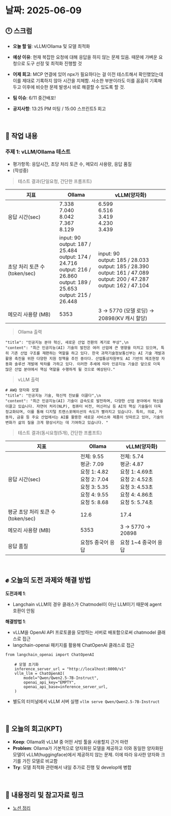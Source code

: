 # 날짜: 2025-06-09

## 🕛 스크럼
- **오늘 할 일**: vLLM/Ollama 및 모델 최적화
- **예상 이유**: 현재 복잡한 요청에 대해 응답을 하지 않는 문제 있음. 때문에 가벼운 요청으로 도구 선정 및 최적화 진행할 것
- **어제 회고**: MCP 연결에 있어 npx가 필요하다는 걸 이전 테스트해서 확인했었는데 이를 제대로 기록하지 않아 시간을 지체함. 사소한 부분이라도 이를 꼼꼼히 기록해두고 이후에 비슷한 문제 발생시 바로 해결할 수 있도록 할 것.

- **팀 이슈**: 6/11 중간배포!
- **공지사항**: 13:25 PM 미팅 / 15:00 스프린트5 회고

<br>

## 💼 작업 내용
### 주제 1: vLLM/Ollama 테스트
- 평가항목: 응답시간, 초당 처리 토큰 수, 메모리 사용량, 응답 품질
- (작성중)

> 테스트 결과(단일요청, 간단한 프롬프트)

| 지표 | Ollama | vLLM(양자화) |
|------|--------|--------------|
| 응답 시간(sec) | 7.338<br>7.040<br>8.042<br>7.367<br>8.129 | 6.599<br>6.516<br>3.419<br>4.230<br>3.439 |
| 초당 처리 토큰 수 (token/sec) | input: 90<br>output: 187 / 25.484<br>output: 174 / 24.716<br>output: 216 / 26.860<br>output: 189 / 25.653<br>output: 215 / 26.448 | input: 90<br>output: 185 / 28.033<br>output: 185 / 28.390<br>output: 161 / 47.089<br>output: 200 / 47.287<br>output: 162 / 47.104 |
| 메모리 사용량 (MB) | 5353 | 3 → 5770 (모델 로딩) → 20898(KV 캐시 할당) |

> Ollama 출력

```
"title": "인공지능 분야 혁신, 새로운 산업 전환의 계기로 부상",\n  
"content": "최근 인공지능(AI) 기술의 발전은 여러 산업에 큰 영향을 미치고 있으며, 특히 기존 산업 구조를 재편하는 역할을 하고 있다. 한국 과학기술정보통신부는 AI 기술 개발과 활용 촉진을 위한 다양한 지원 정책을 추진 중이다. 산업통상자원부도 AI 기반의 제조현장 자동화 솔루션 개발에 박차를 가하고 있다. 이러한 추세에 따라 인공지능 기술은 앞으로 더욱 많은 산업 분야에서 핵심 역할을 수행하게 될 것으로 예상된다."
```

> vLLM 출력
```
# AWQ 양자화 모델
"title": "인공지능 기술, 혁신적 진보를 이끌다",\n  
"content": "최근 인공지능(AI) 기술이 급속도로 발전하며, 다양한 산업 분야에서 혁신을 이끌고 있습니다. 자연어 처리(NLP), 컴퓨터 비전, 머신러닝 등 AI의 핵심 기술들이 더욱 정교화되며, 이를 통해 디지털 트랜스포메이션의 속도가 빨라지고 있습니다. 특히, 의료, 자동차, 금융 등 주요 산업에서는 AI를 활용한 새로운 서비스와 제품이 잇따르고 있어, 기술의 변화가 삶의 질을 크게 향상시키는 데 기여하고 있습니다. "
```

> 테스트 결과(동시요청(5개), 간단한 프롬프트)

| 지표 | Ollama | vLLM(양자화) |
|------|--------|--------------|
| 응답 시간(sec) | 전체: 9.55<br>평균: 7.09<br>요청 1: 4.82<br>요청 2: 7.04<br>요청 3: 5.35<br>요청 4: 9.55<br>요청 5: 8.68 | 전체: 5.74<br>평균: 4.87<br>요청 1: 4.69초<br>요청 2: 4.52초<br>요청 3: 4.53초<br>요청 4: 4.86초<br>요청 5: 5.74초 |
| 평균 초당 처리 토큰 수 (token/sec) | 12.6 | 17.4 |
| 메모리 사용량 (MB) | 5353 | 3 → 5770 → 20898 |
| 응답 품질 | 요청5 중국어 응답 | 요청 1~4 중국어 응답 |

<br>

## ✊ 오늘의 도전 과제와 해결 방법
**도전과제 1**: 
* Langchain vLLM의 경우 클래스가 Chatmodel이 아닌 LLM이기 때문에 agent 호환이 안됨

**해결방법 1**: 
* vLLM을 OpenAI API 프로토콜을 모방하는 서버로 배포함으로써 chatmodel 클래스로 접근
* langchain-openai 패키지를 활용해 ChatOpenAI 클래스로 접근
```
from langchain_openai import ChatOpenAI

    # 모델 초기화
    inference_server_url = "http://localhost:8000/v1"
    vllm_llm = ChatOpenAI(
        model="Qwen/Qwen2.5-7B-Instruct",
        openai_api_key="EMPTY",
        openai_api_base=inference_server_url,
    )
```
* 별도의 터미널에서 vLLM 서버 실행
`vllm serve Qwen/Qwen2.5-7B-Instruct`


<br>

## 🤔 오늘의 회고(KPT)
- **Keep**: Ollama와 vLLM 중 어떤 서빙 툴을 사용할지 근거 마련
- **Problem**: Ollama가 기본적으로 양자화된 모델을 제공하고 이와 동일한 양자화된 모델이 vLLM(huggingface)에서 제공하지 않는 문제. 이에 따라 유사한 양자화 크기를 가진 모델로 비교함
- **Try**: 모델 최적화 관련해서 내일 추가로 진행 및 develop에 병합

<br>

## 🔗 내용정리 및 참고자료 링크
- [노션 정리](https://grizzly-crater-c04.notion.site/Ollama-vLLM-20d75a6ebc0a8055a5f7e4b7ca480a91?source=copy_link)
